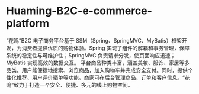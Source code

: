 # Huaming-B2C-e-commerce-platform
“花鸣”B2C 电子商务平台基于 SSM（Spring、SpringMVC、MyBatis）框架开发，为消费者提供优质的购物体验。Spring 实现了组件的解耦和事务管理，保障系统的稳定性与可维护性；SpringMVC 负责请求分发，使页面响应迅速；MyBatis 实现高效的数据交互。  平台商品种类丰富，涵盖美妆、服饰、家居等多品类。用户能便捷地搜索、浏览商品，加入购物车并完成安全支付。同时，提供个性化推荐、用户评价晒单等功能。商家可在后台管理商品、订单和客户信息。“花鸣”致力于打造一个安全、便捷、多元的线上购物空间。 
